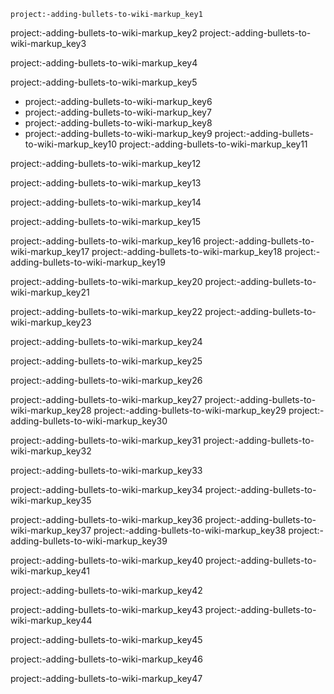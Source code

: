 ```ngMeta
project:-adding-bullets-to-wiki-markup_key1
```

project:-adding-bullets-to-wiki-markup_key2
project:-adding-bullets-to-wiki-markup_key3


project:-adding-bullets-to-wiki-markup_key4



project:-adding-bullets-to-wiki-markup_key5



* project:-adding-bullets-to-wiki-markup_key6
* project:-adding-bullets-to-wiki-markup_key7
* project:-adding-bullets-to-wiki-markup_key8
* project:-adding-bullets-to-wiki-markup_key9
project:-adding-bullets-to-wiki-markup_key10
project:-adding-bullets-to-wiki-markup_key11


project:-adding-bullets-to-wiki-markup_key12


project:-adding-bullets-to-wiki-markup_key13


project:-adding-bullets-to-wiki-markup_key14


project:-adding-bullets-to-wiki-markup_key15



project:-adding-bullets-to-wiki-markup_key16
project:-adding-bullets-to-wiki-markup_key17
project:-adding-bullets-to-wiki-markup_key18
project:-adding-bullets-to-wiki-markup_key19


project:-adding-bullets-to-wiki-markup_key20
project:-adding-bullets-to-wiki-markup_key21


project:-adding-bullets-to-wiki-markup_key22
project:-adding-bullets-to-wiki-markup_key23



project:-adding-bullets-to-wiki-markup_key24


project:-adding-bullets-to-wiki-markup_key25


project:-adding-bullets-to-wiki-markup_key26



project:-adding-bullets-to-wiki-markup_key27
project:-adding-bullets-to-wiki-markup_key28
project:-adding-bullets-to-wiki-markup_key29
project:-adding-bullets-to-wiki-markup_key30


project:-adding-bullets-to-wiki-markup_key31
project:-adding-bullets-to-wiki-markup_key32


project:-adding-bullets-to-wiki-markup_key33


project:-adding-bullets-to-wiki-markup_key34
project:-adding-bullets-to-wiki-markup_key35



project:-adding-bullets-to-wiki-markup_key36
project:-adding-bullets-to-wiki-markup_key37
project:-adding-bullets-to-wiki-markup_key38
project:-adding-bullets-to-wiki-markup_key39


project:-adding-bullets-to-wiki-markup_key40
project:-adding-bullets-to-wiki-markup_key41


project:-adding-bullets-to-wiki-markup_key42


project:-adding-bullets-to-wiki-markup_key43
project:-adding-bullets-to-wiki-markup_key44


project:-adding-bullets-to-wiki-markup_key45


project:-adding-bullets-to-wiki-markup_key46


project:-adding-bullets-to-wiki-markup_key47
